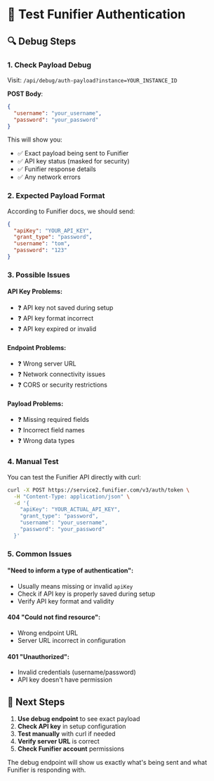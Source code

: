 # 🧪 Test Funifier Authentication

## 🔍 **Debug Steps**

### **1. Check Payload Debug**
Visit: `/api/debug/auth-payload?instance=YOUR_INSTANCE_ID`

**POST Body**:
```json
{
  "username": "your_username",
  "password": "your_password"
}
```

This will show you:
- ✅ Exact payload being sent to Funifier
- ✅ API key status (masked for security)
- ✅ Funifier response details
- ✅ Any network errors

### **2. Expected Payload Format**
According to Funifier docs, we should send:
```json
{
  "apiKey": "YOUR_API_KEY",
  "grant_type": "password",
  "username": "tom",
  "password": "123"
}
```

### **3. Possible Issues**

#### **API Key Problems**:
- ❓ API key not saved during setup
- ❓ API key format incorrect
- ❓ API key expired or invalid

#### **Endpoint Problems**:
- ❓ Wrong server URL
- ❓ Network connectivity issues
- ❓ CORS or security restrictions

#### **Payload Problems**:
- ❓ Missing required fields
- ❓ Incorrect field names
- ❓ Wrong data types

### **4. Manual Test**

You can test the Funifier API directly with curl:

```bash
curl -X POST https://service2.funifier.com/v3/auth/token \
  -H "Content-Type: application/json" \
  -d '{
    "apiKey": "YOUR_ACTUAL_API_KEY",
    "grant_type": "password",
    "username": "your_username",
    "password": "your_password"
  }'
```

### **5. Common Issues**

#### **"Need to inform a type of authentication"**:
- Usually means missing or invalid `apiKey`
- Check if API key is properly saved during setup
- Verify API key format and validity

#### **404 "Could not find resource"**:
- Wrong endpoint URL
- Server URL incorrect in configuration

#### **401 "Unauthorized"**:
- Invalid credentials (username/password)
- API key doesn't have permission

## 🔧 **Next Steps**

1. **Use debug endpoint** to see exact payload
2. **Check API key** in setup configuration
3. **Test manually** with curl if needed
4. **Verify server URL** is correct
5. **Check Funifier account** permissions

The debug endpoint will show us exactly what's being sent and what Funifier is responding with.